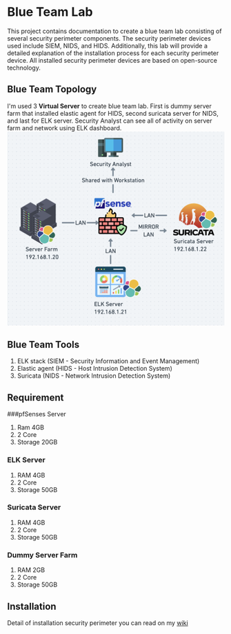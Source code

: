 # Blue Team Lab
This project contains documentation to create a blue team lab consisting of several security perimeter components. The security perimeter devices used include SIEM, NIDS, and HIDS. Additionally, this lab will provide a detailed explanation of the installation process for each security perimeter device. All installed security perimeter devices are based on open-source technology.

## Blue Team Topology
I'm used 3 **Virtual Server** to create blue team lab. First is dummy server farm that installed elastic agent for HIDS, second suricata server for NIDS, and last for ELK server. Security Analyst can see all of activity on server farm and network using ELK dashboard.
![alt text](https://github.com/Ngatz/blueteamlab/blob/main/Lab%20Topology.png)

## Blue Team Tools
1. ELK stack (SIEM - Security Information and Event Management)
2. Elastic agent (HIDS - Host Intrusion Detection System)
3. Suricata (NIDS - Network Intrusion Detection System)

## Requirement
###pfSenses Server
1. Ram 4GB
2. 2 Core
3. Storage 20GB

### ELK Server
1. RAM 4GB
2. 2 Core
3. Storage 50GB

### Suricata Server
1. RAM 4GB
2. 2 Core
3. Storage 50GB

### Dummy Server Farm
1. RAM 2GB
2. 2 Core
3. Storage 50GB

## Installation
Detail of installation security perimeter you can read on my [wiki](https://github.com/Ngatz/blueteamlab/wiki/Installation-Lab)
